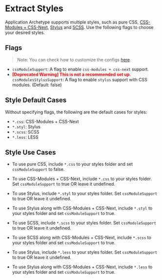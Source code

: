 # Extract Styles

Application Archetype supports multiple styles, such as pure CSS, [CSS-Modules + CSS-Next](https://github.com/css-modules/css-modules), [Stylus](http://stylus-lang.com/docs/css-style.html) and [SCSS](http://sass-lang.com/). Use the following flags to choose your desired styles.

## Flags

> Note: You can check how to customize the configs [here](./customize-config.md#extending-webpack-configurations).

- `cssModuleSupport`: A flag to enable `css-modules + css-next` support.
- <span style="color:red">**[Deprecated Warning] This is not a recommended set up.**</span> `cssModulesStylusSupport`: A flag to enable `stylus` support with CSS modules. (Default: false)

## Style Default Cases

Without specifying flags, the following are the default cases for styles:

- `*.css`: CSS-Modules + CSS-Next
- `*.styl`: Stylus
- `*.scss`: SCSS
- `*.less`: LESS

## Style Use Cases

- To use pure CSS, include `*.css` to your styles folder and set `cssModuleSupport` to false.
- To use CSS-Modules + CSS-Next, include `*.css` to your styles folder. Set `cssModuleSupport` to true OR leave it undefined.

- To use Stylus, include `*.styl` to your styles folder. Set `cssModuleSupport` to true OR leave it undefined.
- To use Stylus along with CSS-Modules + CSS-Next, include `*.styl` to your styles folder and set `cssModuleSupport` to true.

- To use SCSS, include `*.scss` to your styles folder. Set `cssModuleSupport` to true OR leave it undefined.
- To use SCSS along with CSS-Modules + CSS-Next, include `*.scss` to your styles folder and set `cssModuleSupport` to true.

- To use Stylus, include `*.less` to your styles folder. Set `cssModuleSupport` to true OR leave it undefined.
- To use Stylus along with CSS-Modules + CSS-Next, include `*.less` to your styles folder and set `cssModuleSupport` to true.
